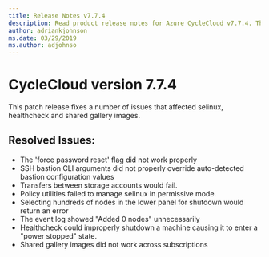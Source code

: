 ```yaml
---
title: Release Notes v7.7.4
description: Read product release notes for Azure CycleCloud v7.7.4. This patch release fixes many issues that affected selinux, healthcheck, and shared gallery images.
author: adriankjohnson
ms.date: 03/29/2019
ms.author: adjohnso
---
```


# CycleCloud version 7.7.4

This patch release fixes a number of issues that affected selinux, healthcheck and shared gallery images.

## Resolved Issues:
 * The 'force password reset' flag did not work properly
 * SSH bastion CLI arguments did not properly override auto-detected bastion configuration values
 * Transfers between storage accounts would fail.
 * Policy utilities failed to manage selinux in permissive mode.
 * Selecting hundreds of nodes in the lower panel for shutdown would return an error
 * The event log showed "Added 0 nodes" unnecessarily
 * Healthcheck could improperly shutdown a machine causing it to enter a "power stopped" state.
 * Shared gallery images did not work across subscriptions
